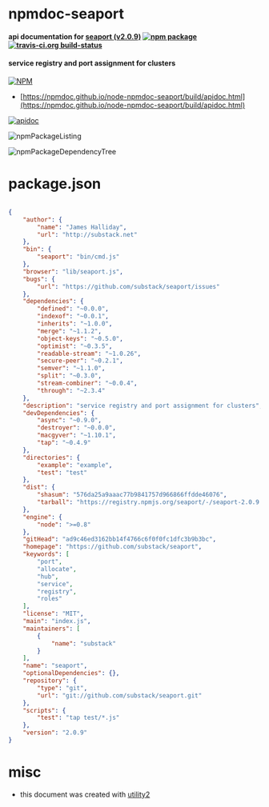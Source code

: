 # npmdoc-seaport

#### api documentation for  [seaport (v2.0.9)](https://github.com/substack/seaport)  [![npm package](https://img.shields.io/npm/v/npmdoc-seaport.svg?style=flat-square)](https://www.npmjs.org/package/npmdoc-seaport) [![travis-ci.org build-status](https://api.travis-ci.org/npmdoc/node-npmdoc-seaport.svg)](https://travis-ci.org/npmdoc/node-npmdoc-seaport)

#### service registry and port assignment for clusters

[![NPM](https://nodei.co/npm/seaport.png?downloads=true&downloadRank=true&stars=true)](https://www.npmjs.com/package/seaport)

- [https://npmdoc.github.io/node-npmdoc-seaport/build/apidoc.html](https://npmdoc.github.io/node-npmdoc-seaport/build/apidoc.html)

[![apidoc](https://npmdoc.github.io/node-npmdoc-seaport/build/screenCapture.buildCi.browser.%252Ftmp%252Fbuild%252Fapidoc.html.png)](https://npmdoc.github.io/node-npmdoc-seaport/build/apidoc.html)

![npmPackageListing](https://npmdoc.github.io/node-npmdoc-seaport/build/screenCapture.npmPackageListing.svg)

![npmPackageDependencyTree](https://npmdoc.github.io/node-npmdoc-seaport/build/screenCapture.npmPackageDependencyTree.svg)



# package.json

```json

{
    "author": {
        "name": "James Halliday",
        "url": "http://substack.net"
    },
    "bin": {
        "seaport": "bin/cmd.js"
    },
    "browser": "lib/seaport.js",
    "bugs": {
        "url": "https://github.com/substack/seaport/issues"
    },
    "dependencies": {
        "defined": "~0.0.0",
        "indexof": "~0.0.1",
        "inherits": "~1.0.0",
        "merge": "~1.1.2",
        "object-keys": "~0.5.0",
        "optimist": "~0.3.5",
        "readable-stream": "~1.0.26",
        "secure-peer": "~0.2.1",
        "semver": "~1.1.0",
        "split": "~0.3.0",
        "stream-combiner": "~0.0.4",
        "through": "~2.3.4"
    },
    "description": "service registry and port assignment for clusters",
    "devDependencies": {
        "async": "~0.9.0",
        "destroyer": "~0.0.0",
        "macgyver": "~1.10.1",
        "tap": "~0.4.9"
    },
    "directories": {
        "example": "example",
        "test": "test"
    },
    "dist": {
        "shasum": "576da25a9aaac77b9841757d966866ffdde46076",
        "tarball": "https://registry.npmjs.org/seaport/-/seaport-2.0.9.tgz"
    },
    "engine": {
        "node": ">=0.8"
    },
    "gitHead": "ad9c46ed3162bb14f4766c6f0f0fc1dfc3b9b3bc",
    "homepage": "https://github.com/substack/seaport",
    "keywords": [
        "port",
        "allocate",
        "hub",
        "service",
        "registry",
        "roles"
    ],
    "license": "MIT",
    "main": "index.js",
    "maintainers": [
        {
            "name": "substack"
        }
    ],
    "name": "seaport",
    "optionalDependencies": {},
    "repository": {
        "type": "git",
        "url": "git://github.com/substack/seaport.git"
    },
    "scripts": {
        "test": "tap test/*.js"
    },
    "version": "2.0.9"
}
```



# misc
- this document was created with [utility2](https://github.com/kaizhu256/node-utility2)
